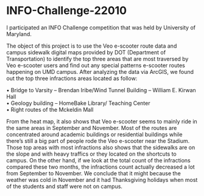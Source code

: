# INFO-Challenge-22010
I participated an INFO Challenge competition that was held by University of Maryland. 

The object of this project is to use the Veo e-scooter route data and campus sidewalk digital maps provided by DOT (Department of Transportation) to identify the top three areas that are most traversed by Veo e-scooter users and find out any special patterns e-scooter routes happening on UMD campus.
After analyzing the data via ArcGIS, we found out the top three infractions areas located as follow:

•	Bridge to Varsity – Brendan Iribe/Wind Tunnel Building – William E. Kirwan Hall <br>
•	Geology building – HomeBake Library/ Teaching Center<br>
•	Right routes of the Mckeldin Mall

From the heat map, it also shows that Veo e-scooter seems to mainly ride in the same areas in September and November. Most of the routes are concentrated around academic buildings or residential buildings while there’s still a big part of people rode the Veo e-scooter near the Stadium. Those top areas with most infractions also shows that the sidewalks are on the slope and with heavy traffics or they located on the shortcuts to campus. On the other hand, if we look at the total count of the infractions compared these two months, the infractions count actually decreased a lot from September to November. We conclude that it might because the weather was cold in November and it had Thanksgiving holidays when most of the students and staff were not on campus.

